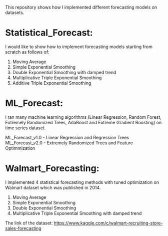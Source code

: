 This repository shows how I implemented different forecasting models on datasets.

# Statistical_Forecast: 

I would like to show how to implement forecasting models starting from scratch as follows of:

1. Moving Average
2. Simple Exponential Smoothing
3. Double Exponential Smoothing with damped trend
4. Multiplicative Triple Exponential Smoothing
5. Additive Triple Exponential Smoothing

# ML_Forecast:

I ran many machine learning algorithms (Linear Regression, Random Forest, Extremely Randomized Trees, AdaBoost and Extreme Gradient Boosting) on time series dataset.

ML_Forecast_v1.0 - Linear Regression and Regression Trees
ML_Forecast_v2.0 - Extremely Randomized Trees and Feature Optimmization

# Walmart_Forecasting: 

I implemented 4 statistical forecasting methods with tuned optimization on Walmart dataset which was published in 2014.

1. Moving Average
2. Simple Exponential Smoothing
3. Double Exponential Smoothing
4. Multiplicative Triple Exponential Smoothing with damped trend

The link of the dataset: https://www.kaggle.com/c/walmart-recruiting-store-sales-forecasting

